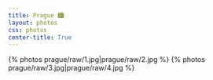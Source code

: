 ```yaml
---
title: Prague 🏙️
layout: photos
css: photos
center-title: True
---
```


<div class='photo-section'>
{% photos prague/raw/1.jpg|prague/raw/2.jpg %}
{% photos prague/raw/3.jpg|prague/raw/4.jpg %}
</div>
